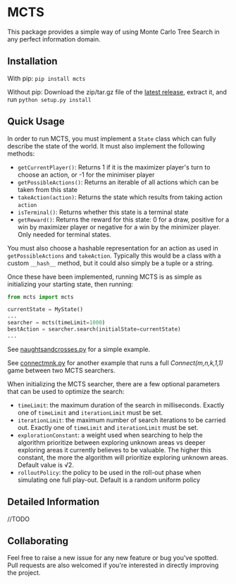 # MCTS

This package provides a simple way of using Monte Carlo Tree Search in any perfect information domain.

## Installation

With pip: `pip install mcts`

Without pip: Download the zip/tar.gz file of the [latest release](https://github.com/pbsinclair42/MCTS/releases), extract it, and run `python setup.py install`

## Quick Usage

In order to run MCTS, you must implement a `State` class which can fully describe the state of the world.  It must also implement the following methods:

- `getCurrentPlayer()`: Returns 1 if it is the maximizer player's turn to choose an action, or -1 for the minimiser player
- `getPossibleActions()`: Returns an iterable of all actions which can be taken from this state
- `takeAction(action)`: Returns the state which results from taking action `action`
- `isTerminal()`: Returns whether this state is a terminal state
- `getReward()`: Returns the reward for this state: 0 for a draw, positive for a win by maximizer player or negative for a win by the minimizer player. Only needed for terminal states.

You must also choose a hashable representation for an action as used in `getPossibleActions` and `takeAction`.  Typically this would be a class with a custom `__hash__` method, but it could also simply be a tuple or a string.

Once these have been implemented, running MCTS is as simple as initializing your starting state, then running:

```python
from mcts import mcts

currentState = MyState()
...
searcher = mcts(timeLimit=1000)
bestAction = searcher.search(initialState=currentState)
...
```
See [naughtsandcrosses.py](./naughtsandcrosses.py) for a simple example.

See [connectmnk.py](./connectmnk.py) for another example that runs a full *Connect(m,n,k,1,1)* game between two MCTS searchers.

When initializing the MCTS searcher, there are a few optional parameters that can be used to optimize the search:

- `timeLimit`: the maximum duration of the search in milliseconds. Exactly one of `timeLimit` and `iterationLimit` must be set.
- `iterationLimit`: the maximum number of search iterations to be carried out. Exactly one of `timeLimit` and `iterationLimit` must be set.
- `explorationConstant`: a weight used when searching to help the algorithm prioritize between exploring unknown areas vs deeper exploring areas it currently believes to be valuable. The higher this constant, the more the algorithm will prioritize exploring unknown areas. Default value is √2.
- `rolloutPolicy`: the policy to be used in the roll-out phase when simulating one full play-out. Default is a random uniform policy



## Detailed Information
//TODO

## Collaborating

Feel free to raise a new issue for any new feature or bug you've spotted. Pull requests are also welcomed if you're interested in directly improving the project.
